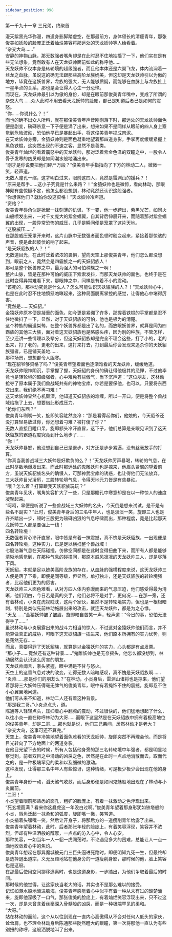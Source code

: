 ```yaml
---
sidebar_position: 998
---
```

 第一千九十一章 三兄弟，终聚首


漫天紫黑光华弥漫，四道身影脚踏虚空，在那最前方，身体颀长的清瘦青年，那张俊美如妖般的脸庞正泛着灿烂笑容将那远处的天龙妖帅等人给看着。  
“杂交大鸟……”  
安静的神物山脉，那无数强者嘴角却是在此时忍不住地抽搐了一下，他们实在是有些无法想象，竟然敢有人在天龙妖帅面前如此的称呼他……  
天龙妖帅不仅本身是转轮境的超级强者，而且他本体还是六翼飞龙，体内流淌着一丝龙之血脉，虽说这的确无法跟那些高阶龙族媲美，但这却是天龙妖帅引以为傲的地方，毕竟在这妖兽界，龙族的强大，无人能够质疑，而能够在血脉上与龙族扯上一星半点的关系，那也是会让得人心生一分忌惮。  
而现在，天龙妖帅最引以为傲的身份，却是在眼前那俊美青年嘴中，变成了所谓的杂交大鸟……众人此时不用去看天龙妖帅的脸庞，都已是知道后者已是如何的震怒。  
“你……你说什么？！”  
而也的确不出众人所料，就在那俊美青年声音刚刚落下时，那远处的天龙妖帅面色便是剧变，磅礴杀意一下子便是涌了出来，想来如果不是同样从眼前的四人身上察觉到危险波动，恐怕他早已是暴起出手，将这俊美青年捏成肉泥。  
在天龙妖帅身旁，金猿妖帅则是面色凝重地望着那四道身影，手掌再度缓缓紧握上黑色铁棍，这突然出现的不速之客，显然不是善类。  
俊美青年灿烂的看着震怒中的天龙妖帅，那对泛着紫金色泽的双瞳之中，一股令人骨子发寒的凶戾却是如同潮水般地涌出来。  
“刚才是你说要把他们碎尸万段？”俊美青年手指指向了下方的林动二人，微微一笑，轻声道。  
无数人瞳孔一缩，这才明白过来，眼前这四人，竟然是雷渊山的援兵？！  
“原来是帮手……这小子究竟是什么来路？！”金猿妖帅也是微惊，看向林动，那眼神颇有些惊疑不定，他怎么都没想到，林动竟然还认识这般强者。  
“你想保他们？就怕你没这资格！”天龙妖帅冷声道。  
“资格？”  
俊美青年唇角似是掀起一抹刻薄的讥讽，下一霎，他一步跨出，紫黑光芒，如同火山般喷发出来，一对千丈庞大的紫金蝠翼，自其背后伸展开来，而随着那对紫金蝠翼的出现，一股异常恐怖的威压，几乎是瞬间便是笼罩了这片天地。  
“这股威压……”  
在那股威压笼罩开来时，这片山脉中无数强者面色顿时剧变起来，紧接着那惊骇的声音，便是此起彼伏的响了起来。  
“是天妖貂族的人？！”  
无数道目光，在此时泛着浓浓的畏惧，望向天空上那俊美青年，他们怎么都没想到，眼前之人，竟然会是四霸族之一的天妖貂族人！  
那可是整个妖兽界之中，最为强大的可怕种族之一啊！  
整片山脉，皆是在那种可怕的威压下索索发抖，而那天龙妖帅的面色，也终于是在此时变得异常难看下来，那眼神之中，同样是有着不小的震动。  
“该死的，那林动究竟是什么人？怎么可能认识天妖貂族的人？！”天龙妖帅心中，也是在此时忍不住地愤怒咆哮起来，这种局面脱离掌控的感觉，让得他心中堵得厉害。  
“竟然是……天妖貂。”  
金猿妖帅原本便是凝重的面色，如今更是紧绷了许多，那握着铁棍的手掌都是忍不住地微抖了一下，显然，对于天妖貂族的可怕，他也是极为的清楚。  
这个种族的霸道桀骜，在整个妖兽界都是出了名的，而放眼妖兽界，就算是同为四霸族的其他三大族，面对着这天妖貂族也是略感头疼，因为别的种族，不管怎样，至少还讲一些情理以及辈分，但这天妖貂族却是完全不理会这些，打了小的，老的出来，打了老的，更老的出来，这打来打去，打到最后你会发现来追杀你的天妖貂族强者，已是铺天盖地……  
那种场景，想想都令人胆寒。  
“现在貂爷够资格了吗？”俊美青年望着面色逐渐难看的天龙妖帅，缓缓地道。  
天龙妖帅眼神阴沉，手掌握了握，天妖貂的身份的确让得他极其的忌惮，不过他毕竟也是转轮境的超级强者，心中难免有些傲气，当下沉声道：“这位朋友，这林动抢夺了原本属于我们兽战域共有的神物宝库，你若是要保他，也可以，只要将东西交出来，我们绝不再刁难！”  
这天龙妖帅显然心机颇深，他知道天妖貂族的难缠，所以一开口，便是将整个兽战域给拖了上去，想要借此形成压力。  
“抢你们东西？”  
俊美青年咧嘴一笑，旋即笑容陡然变冷：“那是看得起你们，他娘的，今天貂爷还没打算轻易放过你，你还想着刁难？被打傻了你？”  
无数人直接目瞪口呆，旋即额头冷汗直冒，这下子，他们总算是亲眼见识到了这天妖貂族的霸道程度究竟到什么地步了……  
“你！”  
天龙妖帅暴怒，他没想到自己已是退步，对方还是步步紧逼，没有丝毫放手的打算。  
“你真当我兽战域三大妖帅是好欺负的么？！”天龙妖帅厉声暴喝，转轮的气息，在此时尽数地爆发出来，而此时那远处的鬼雕妖帅也是掠来，他眉头紧皱的望着前方，虽说天妖貂族名头的确慑人，可那神武宝库的诱惑，也让得他们无法放弃。  
三大妖帅目光凌厉，三股转轮境气息，令得天地元力皆是有些暴动。  
“哦？怎么着？打算跟我天妖貂族玩玩？”  
俊美青年见状，嘴角笑容扩大了一些，只是那瞳孔中寒意却是在以一种惊人的速度凝聚起来。  
“呵呵，早便是听说了一些兽战域三大妖帅的名头，今天倒是想来试试，是不是有些名不副实？”此时，俊美青年身后的三名中年人，也是淡淡一笑，旋即三人也是齐齐踏出一步，顿时三股更为磅礴凶狠的气息呼啸而出，那种程度，竟是比起那天龙妖帅三人都是要强上一线！  
四名转轮境！  
无数强者背心冷汗直冒，眼中皆是有着一抹震撼，真不愧是天妖貂族，一出现便是四名转轮境，这种实力，已是足以横扫整个兽战域！  
七股浩瀚气息在天际碰撞，仿佛空间都是在此时变得扭曲下来，而所有人都是能够清晰地感觉到，在那种气息的碰撞间，那原本威风凛凛的天龙妖帅三人，却是尽落下风。  
天妖貂，本就是足以媲美高阶龙族的存在，从血脉的强横程度来说，这天龙妖帅三人便是落了下乘，即便是同等级，但显然，单打独斗，还是天妖貂族的转轮境强者，比起他们更为的厉害。  
天龙妖帅三人面色难看，从对方四人体内弥漫而来的气息压迫，他们感受得最为清晰，他们明白，今日若是真的交手，他们必将不是对手，更何况……在那一旁，还有着林动，小炎在虎视眈眈，这两个家伙，虽然不是转轮境实力，但也是一根根暗刺，特别是类似先前林动施展出来的攻击，就连天龙妖帅，都是为之心悸。  
“天龙……”金猿妖帅皱了皱眉，旋即暗自苦笑一声，轻声道：“今日的事，恐怕无法得手了……”  
虽说林动与小炎展露出来的战斗力相当的惊人，不过这对金猿妖帅他们而言，并不能算做真正的威胁，可眼下这天妖貂族一插进来，他们原本所拥有的实力优势，则是荡然无存……  
而且，真要得罪了天妖貂族，就算是以金猿妖帅的实力，心头都是有点发粟。  
“那小子……竟然还有这种背景……”鬼雕妖帅也是无奈摇头，他怎么都没想到，林动居然会认识这么厉害的朋友。  
天龙妖帅闻言，拳头紧握，眼中满是不甘与怒火。  
天空上的这番气息对决的改变，让得无数人暗暗感叹，真不愧是天妖貂族啊……  
“炎帅……那是你们的朋友么？”在林动，小炎身后，雷渊山诸将也是掠来，他们望着那将三大妖帅压得毫无脾气的俊美青年，眼中有着掩饰不住的震撼，旋即忍不住小心翼翼地问道。  
他们可从来不知道，林动二人还有着这种背景。  
“那是我二哥。”小炎点点头，道。  
陈通等人轻轻点头，压抑着心中翻腾的震动，不过很快的，他们猛地想起了什么，以往小炎一直在称呼林动为大哥……而眼下这显然是在天妖貂族中拥有着极高地位的俊美青年，却是二哥……那也就是说，他们三兄弟间，居然林动才是老大？  
“杂交大鸟，这事可还不算完。”  
天空上，俊美青年冷笑地望着面色难看的天龙妖帅，旋即突然不再理会他，而是将目光转向了下方地面上的两道身影。  
在他目光望下去的时候，所有人包括他身旁的那三名转轮境中年强者，都是明显地察觉到，前者双目之中涌动的凶戾之色，居然是在此时一点点地消散而去，取而代之的，是一种极端罕见的柔和以及细微的激动。  
这种发现，让得那三名中年人有些惊讶，这种情绪，可是极少极少会出现在他的身上。  
俊美青年身形一动，滔天煞气收敛，而后身形便是如同鬼魅般地出现在了林动与小炎面前。  
“二哥！”  
小炎望着眼前那熟悉的面孔，粗犷的脸庞上，有着一抹激动之色浮现出来。  
“死玄境圆满？看来你这蠢虎这一年没白过啊。”俊美青年望着那身形犹如铁塔般的小炎，唇角泛起一抹柔和的弧度，旋即嘴一撇，笑骂道。  
小炎捎着头嘿嘿一笑，然后让开身子，将那后方的一道瘦削青年给露了出来。  
俊美青年望着林动，此时，后者那张年轻的脸庞上，有着笑容浮现，笑容并不浓烈，但却有种温酒般的醇厚，一点点的沁入心中，令人心安。  
那种笑容，一如当年一人一貂一虎闯荡时，不论遇见多大的困难，总能让人一点一滴地收敛着心中的焦灼。  
俊美青年想起在那异魔城被元门三巨头逼进死路时，即便明知九死一生，但最终却是选择退出道宗，义无反顾地站在他身旁的一道瘦削身影，那时候的他，脸上笑容也是这般。  
在那最后使用空间挪移逃离时，也是这道身影，一步踏出，为他们争取着最后的时间。  
那时候的他觉得，让这家伙当老大的话，其实也不是那么难以的接受。  
记忆如潮水般地涌进脑海，俊美青年感觉着心中似乎有着一种从未有过的酸楚涌来，旋即他深吸了一口气，那张俊美的脸庞上，有着灿烂笑容浮现出来，只不过这一次，却是未曾含着丝毫深入骨髓般的凶戾，而是一种极端罕见的柔和。  
“大哥。”  
站在林动的面前，这个从以往到现在一直内心高傲得从不会对任何人低头的家伙，耸耸肩，也不理会林动身后陈通那些陡然瞪大的眼瞳，第一次将那他一直认为有些别扭的称呼，这般洒脱地叫了出来。  
  
  
